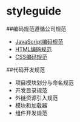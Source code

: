 styleguide
==========

##编码规范遵循公司规范
* [JavaScript编码规范](http://styleguide.baidu.com/style/javascript/index.html)
* [HTML编码规范](http://styleguide.baidu.com/style/html/index.html)
* [CSS编码规范](http://styleguide.baidu.com/style/css/index.html)

##代码开发规范
* 项目模块划分与命名规范
* 开发目录规范
* 外链资源引入规范
* 模块和加载器
* 组件开发规范
